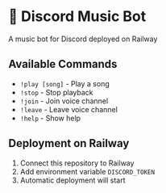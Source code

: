 # 🎵 Discord Music Bot

A music bot for Discord deployed on Railway

## Available Commands

- `!play [song]` - Play a song
- `!stop` - Stop playback
- `!join` - Join voice channel
- `!leave` - Leave voice channel
- `!help` - Show help

## Deployment on Railway

1. Connect this repository to Railway
2. Add environment variable `DISCORD_TOKEN`
3. Automatic deployment will start